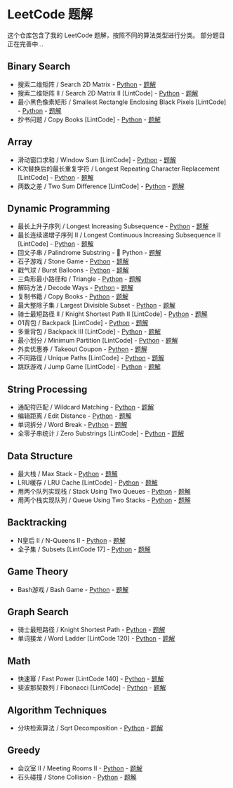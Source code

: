 # LeetCode 题解

这个仓库包含了我的 LeetCode 题解，按照不同的算法类型进行分类。
部分题目正在完善中...

## Binary Search
- 搜索二维矩阵 / Search 2D Matrix - [Python](leetcode_questions/binary_search/search_2d_matrix/search_2d_matrix.py) - [题解](leetcode_questions/binary_search/search_2d_matrix/search_2d_matrix.md)
- 搜索二维矩阵 II / Search 2D Matrix II [LintCode] - [Python](leetcode_questions/binary_search/search_2d_matrix_ii/search_2d_matrix_ii.py) - [题解](leetcode_questions/binary_search/search_2d_matrix_ii/search_2d_matrix_ii.md)
- 最小黑色像素矩形 / Smallest Rectangle Enclosing Black Pixels [LintCode] - [Python](leetcode_questions/binary_search/smallest_rectangle/smallest_rectangle.py) - [题解](leetcode_questions/binary_search/smallest_rectangle/smallest_rectangle.md)
- 抄书问题 / Copy Books [LintCode] - [Python](leetcode_questions/binary_search/copy_books/copy_books.py) - [题解](leetcode_questions/binary_search/copy_books/copy_books.md)

## Array
- 滑动窗口求和 / Window Sum [LintCode] - [Python](leetcode_questions/array/window_sum/window_sum.py) - [题解](leetcode_questions/array/window_sum/window_sum.md)
- K次替换后的最长重复字符 / Longest Repeating Character Replacement [LintCode] - [Python](leetcode_questions/array/longest_repeating_character/longest_repeating_character.py) - [题解](leetcode_questions/array/longest_repeating_character/longest_repeating_character.md)
- 两数之差 / Two Sum Difference [LintCode] - [Python](leetcode_questions/array/two_sum_difference/two_sum_difference.py) - [题解](leetcode_questions/array/two_sum_difference/two_sum_difference.md)

## Dynamic Programming
- 最长上升子序列 / Longest Increasing Subsequence - [Python](leetcode_questions/dynamic_programming/longest_increasing_subsequence/longest_increasing_subsequence.py) - [题解](leetcode_questions/dynamic_programming/longest_increasing_subsequence/longest_increasing_subsequence.md)
- 最长连续递增子序列 II / Longest Continuous Increasing Subsequence II [LintCode] - [Python](leetcode_questions/dynamic_programming/longest_continuous_increasing_subsequence_ii/longest_continuous_increasing_subsequence_ii.py) - [题解](leetcode_questions/dynamic_programming/longest_continuous_increasing_subsequence_ii/longest_continuous_increasing_subsequence_ii.md)
- 回文子串 / Palindrome Substring - 🚧 Python - [题解](leetcode_questions/dynamic_programming/palindrome/palindrome_substring.md)
- 石子游戏 / Stone Game - [Python](leetcode_questions/dynamic_programming/stone_game/stone_game.py) - [题解](leetcode_questions/dynamic_programming/stone_game/stone_game.md)
- 戳气球 / Burst Balloons - [Python](leetcode_questions/dynamic_programming/burst_balloons/burst_balloons.py) - [题解](leetcode_questions/dynamic_programming/burst_balloons/burst_balloons.md)
- 三角形最小路径和 / Triangle - [Python](leetcode_questions/dynamic_programming/triangle/triangle.py) - [题解](leetcode_questions/dynamic_programming/triangle/triangle.md)
- 解码方法 / Decode Ways - [Python](leetcode_questions/dynamic_programming/decode_ways/decode_ways.py) - [题解](leetcode_questions/dynamic_programming/decode_ways/decode_ways.md)
- 复制书籍 / Copy Books - [Python](leetcode_questions/dynamic_programming/copy_books/copy_books.py) - [题解](leetcode_questions/dynamic_programming/copy_books/copy_books.md)
- 最大整除子集 / Largest Divisible Subset - [Python](leetcode_questions/dynamic_programming/largest_divisible_subset/largest_divisible_subset.py) - [题解](leetcode_questions/dynamic_programming/largest_divisible_subset/largest_divisible_subset.md)
- 骑士最短路径 II / Knight Shortest Path II [LintCode] - [Python](leetcode_questions/dynamic_programming/knight_shortest_path_ii/knight_shortest_path_ii.py) - [题解](leetcode_questions/dynamic_programming/knight_shortest_path_ii/knight_shortest_path_ii.md)
- 01背包 / Backpack [LintCode] - [Python](leetcode_questions/dynamic_programming/backpack/backpack.py) - [题解](leetcode_questions/dynamic_programming/backpack/backpack.md)
- 多重背包 / Backpack III [LintCode] - [Python](leetcode_questions/dynamic_programming/backpack_iii/backpack_iii.py) - [题解](leetcode_questions/dynamic_programming/backpack_iii/backpack_iii.md)
- 最小划分 / Minimum Partition [LintCode] - [Python](leetcode_questions/dynamic_programming/minimum_partition/minimum_partition.py) - [题解](leetcode_questions/dynamic_programming/minimum_partition/minimum_partition.md)
- 外卖优惠券 / Takeout Coupon - [Python](leetcode_questions/dynamic_programming/takeout_coupon/takeout_coupon.py) - [题解](leetcode_questions/dynamic_programming/takeout_coupon/takeout_coupon.md)
- 不同路径 / Unique Paths [LintCode] - [Python](leetcode_questions/dynamic_programming/unique_paths/unique_paths.py) - [题解](leetcode_questions/dynamic_programming/unique_paths/unique_paths.md)
- 跳跃游戏 / Jump Game [LintCode] - [Python](leetcode_questions/dynamic_programming/jump_game/jump_game.py) - [题解](leetcode_questions/dynamic_programming/jump_game/jump_game.md)

## String Processing
- 通配符匹配 / Wildcard Matching - [Python](leetcode_questions/string_processing/wildcard_matching/wildcard_matching.py) - [题解](leetcode_questions/string_processing/wildcard_matching/wildcard_matching.md)
- 编辑距离 / Edit Distance - [Python](leetcode_questions/string_processing/edit_distance/edit_distance.py) - [题解](leetcode_questions/string_processing/edit_distance/edit_distance.md)
- 单词拆分 / Word Break - [Python](leetcode_questions/string_processing/word_break/word_break.py) - [题解](leetcode_questions/string_processing/word_break/word_break.md)
- 全零子串统计 / Zero Substrings [LintCode] - [Python](leetcode_questions/string_processing/zero_substrings/zero_substrings.py) - [题解](leetcode_questions/string_processing/zero_substrings/zero_substrings.md)

## Data Structure
- 最大栈 / Max Stack - [Python](leetcode_questions/data_structure/max_stack/max_stack.py) - [题解](leetcode_questions/data_structure/max_stack/max_stack.md)
- LRU缓存 / LRU Cache [LintCode] - [Python](leetcode_questions/data_structure/lru_cache/lru_cache.py) - [题解](leetcode_questions/data_structure/lru_cache/lru_cache.md)
- 用两个队列实现栈 / Stack Using Two Queues - [Python](leetcode_questions/data_structure/stack_by_two_queues/stack_by_two_queues.py) - [题解](leetcode_questions/data_structure/stack_by_two_queues/stack_by_two_queues.md)
- 用两个栈实现队列 / Queue Using Two Stacks - [Python](leetcode_questions/data_structure/queue_by_two_stacks/queue_by_two_stacks.py) - [题解](leetcode_questions/data_structure/queue_by_two_stacks/queue_by_two_stacks.md)

## Backtracking
- N皇后 II / N-Queens II - [Python](leetcode_questions/backtracking/n_queens/n_queens_ii.py) - [题解](leetcode_questions/backtracking/n_queens/n_queens_ii.md)
- 全子集 / Subsets [LintCode 17] - [Python](leetcode_questions/backtracking/subsets/subsets.py) - [题解](leetcode_questions/backtracking/subsets/subsets.md)

## Game Theory
- Bash游戏 / Bash Game - [Python](leetcode_questions/game_theory/bash_game/bash_game.py) - [题解](leetcode_questions/game_theory/bash_game/bash_game.md)

## Graph Search
- 骑士最短路径 / Knight Shortest Path - [Python](leetcode_questions/graph_search/knight_shortest_path/knight_shortest_path.py) - [题解](leetcode_questions/graph_search/knight_shortest_path/knight_shortest_path.md)
- 单词接龙 / Word Ladder [LintCode 120] - [Python](leetcode_questions/graph_search/word_ladder/word_ladder.py) - [题解](leetcode_questions/graph_search/word_ladder/word_ladder.md)

## Math
- 快速幂 / Fast Power [LintCode 140] - [Python](leetcode_questions/math/fast_power/fast_power.py) - [题解](leetcode_questions/math/fast_power/fast_power.md)
- 斐波那契数列 / Fibonacci [LintCode] - [Python](leetcode_questions/math/fibonacci/fibonacci.py) - [题解](leetcode_questions/math/fibonacci/fibonacci.md)

## Algorithm Techniques
- 分块检索算法 / Sqrt Decomposition - [Python](leetcode_questions/algorithm_techniques/sqrt_decomposition/sqrt_decomposition_example.py) - [题解](leetcode_questions/algorithm_techniques/sqrt_decomposition/sqrt_decomposition.md)

## Greedy
- 会议室 II / Meeting Rooms II - [Python](leetcode_questions/greedy/meeting_rooms_ii/meeting_rooms_ii.py) - [题解](leetcode_questions/greedy/meeting_rooms_ii/meeting_rooms_ii.md)
- 石头碰撞 / Stone Collision - [Python](leetcode_questions/greedy/stone_collision/stone_collision.py) - [题解](leetcode_questions/greedy/stone_collision/stone_collision.md)
